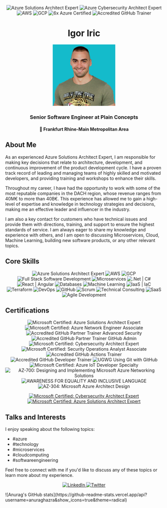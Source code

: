 <!-- Header -->
<p align="center">
  <img src="https://img.shields.io/badge/Azure%20Solutions%20Architect%20Expert-%230078D4.svg?&style=for-the-badge&logo=microsoft-azure&logoColor=white" alt="Azure Solutions Architect Expert">
  <img src="https://img.shields.io/badge/Azure%20Cybersecurity%20Architect%20Expert-%230078D4.svg?&style=for-the-badge&logo=microsoft-azure&logoColor=white" alt="Azure Cybersecurity Architect Expert">
  <img src="https://img.shields.io/badge/AWS-%23232F3E.svg?&style=for-the-badge&logo=amazon-aws&logoColor=white" alt="AWS">
  <img src="https://img.shields.io/badge/GCP-%234285F4.svg?&style=for-the-badge&logo=google-cloud&logoColor=white" alt="GCP">
  <img src="https://img.shields.io/badge/Azure%20Certified-%230078D4.svg?&style=for-the-badge&logo=microsoft-azure&logoColor=white" alt="6x Azure Certified">
  <img src="https://img.shields.io/badge/GitHub%20Trainer-%23181717.svg?&style=for-the-badge&logo=github" alt="Accredited GitHub Trainer">
</p>

<!-- Name and Location -->
<h1 align="center">Igor Iric</h1>
<!-- Profile Picture -->
<p align="center">
  <img src="https://github.com/error505/biographyii/blob/main/1674712595713-plava2.jpg" alt="Your Name" width="200">
</p>
<h3 align="center">Senior Software Engineer at Plain Concepts</h3>
<h4 align="center">📍 Frankfurt Rhine-Main Metropolitan Area</h4>

<!-- About Me -->
## About Me

As an experienced Azure Solutions Architect Expert, I am responsible for making key decisions that relate to architecture, development, and continuous improvement of the product development cycle. I have a proven track record of leading and managing teams of highly skilled and motivated developers, and providing training and workshops to enhance their skills.

Throughout my career, I have had the opportunity to work with some of the most reputable companies in the DACH region, whose revenue ranges from 40M€ to more than 40B€. This experience has allowed me to gain a high-level of expertise and knowledge in technology strategies and decisions, making me an effective leader and influencer in the industry.

I am also a key contact for customers who have technical issues and provide them with directions, training, and support to ensure the highest standards of service. I am always eager to share my knowledge and experience with others, and I am open to discussing Microservices, Cloud, Machine Learning, building new software products, or any other relevant topics.

<!-- Core Skills -->
## Core Skills

<p align="center">
  <img src="https://img.shields.io/badge/Azure%20Solutions%20Architect%20Expert-%230078D4.svg?&style=for-the-badge&logo=microsoft-azure&logoColor=white" alt="Azure Solutions Architect Expert">
  <img src="https://img.shields.io/badge/AWS-%23232F3E.svg?&style=for-the-badge&logo=amazon-aws&logoColor=white" alt="AWS">
  <img src="https://img.shields.io/badge/GCP-%234285F4.svg?&style=for-the-badge&logo=google-cloud&logoColor=white" alt="GCP">
  <img src="https://img.shields.io/badge/Full%20Stack%20Development-%23191919.svg?&style=for-the-badge" alt="Full Stack Software Development">
  <img src="https://img.shields.io/badge/Microservices-%23404D59.svg?&style=for-the-badge" alt="Microservices">
  <img src="https://img.shields.io/badge/.Net%20%7C%20C%23-%23239120.svg?&style=for-the-badge" alt=".Net | C#">
  <img src="https://img.shields.io/badge/React%20%7C%20Angular-%2361DAFB.svg?&style=for-the-badge" alt="React | Angular">
  <img src="https://img.shields.io/badge/Databases-%2300f.svg?&style=for-the-badge" alt="Databases">
  <img src="https://img.shields.io/badge/Machine%20Learning-%23FF6F61.svg?&style=for-the-badge" alt="Machine Learning">
  <img src="https://img.shields.io/badge/IaaS%20%7C%20IaC-%23232F3E.svg?&style=for-the-badge" alt="IaaS | IaC">
  <img src="https://img.shields.io/badge/Terraform-%235835CC.svg?&style=for-the-badge" alt="Terraform">
  <img src="https://img.shields.io/badge/DevOps-%23181717.svg?&style=for-the-badge" alt="DevOps">
  <img src="https://img.shields.io/badge/GitHub-%23181717.svg?&style=for-the-badge&logo=github" alt="GitHub">
  <img src="https://img.shields.io/badge/Scrum-%23181717.svg?&style=for-the-badge" alt="Scrum">
  <img src="https://img.shields.io/badge/Technical%20Consulting-%23007ACC.svg?&style=for-the-badge" alt="Technical Consulting">
  <img src="https://img.shields.io/badge/SaaS-%23007ACC.svg?&style=for-the-badge" alt="SaaS">
  <img src="https://img.shields.io/badge/Agile%20Development-%231C72C7.svg?&style=for-the-badge" alt="Agile Development">
</p>

<!-- Certifications -->
## Certifications

<p align="center">
  <img src="https://img.shields.io/badge/Microsoft%20Certified-%230078D4.svg?&style=for-the-badge&logo=microsoft-azure&logoColor=white" alt="Microsoft Certified: Azure Solutions Architect Expert">
  <img src="https://img.shields.io/badge/Microsoft%20Certified-%230078D4.svg?&style=for-the-badge&logo=microsoft-azure&logoColor=white" alt="Microsoft Certified: Azure Network Engineer Associate">
  <img src="https://img.shields.io/badge/GitHub%20Partner%20Trainer-%23181717.svg?&style=for-the-badge&logo=github" alt="Accredited GitHub Partner Trainer Advanced Security">
  <img src="https://img.shields.io/badge/GitHub%20Partner%20Trainer-%23181717.svg?&style=for-the-badge&logo=github" alt="Accredited GitHub Partner Trainer GitHub Admin">
  <img src="https://img.shields.io/badge/Microsoft%20Certified-%230078D4.svg?&style=for-the-badge&logo=microsoft-azure&logoColor=white" alt="Microsoft Certified: Cybersecurity Architect Expert">
  <img src="https://img.shields.io/badge/Microsoft%20Certified-%230078D4.svg?&style=for-the-badge&logo=microsoft-azure&logoColor=white" alt="Microsoft Certified: Security Operations Analyst Associate">
  <img src="https://img.shields.io/badge/GitHub%20Actions%20Trainer-%23181717.svg?&style=for-the-badge&logo=github" alt="Accredited GitHub Actions Trainer">
  <img src="https://img.shields.io/badge/GitHub%20Developer%20Trainer-%23181717.svg?&style=for-the-badge&logo=github" alt="Accredited GitHub Developer Trainer">
  <img src="https://img.shields.io/badge/UGWG%20Using%20Git%20with%20GitHub-%23181717.svg?&style=for-the-badge&logo=github" alt="UGWG Using Git with GitHub">
  <img src="https://img.shields.io/badge/Microsoft%20Certified-%230078D4.svg?&style=for-the-badge&logo=microsoft-azure&logoColor=white" alt="Microsoft Certified: Azure IoT Developer Specialty">
  <img src="https://img.shields.io/badge/AZ%2D700%3A%20Designing%20and%20Implementing%20Microsoft%20Azure%20Networking%20Solutions-%230078D4.svg?&style=for-the-badge&logo=microsoft-azure&logoColor=white" alt="AZ-700: Designing and Implementing Microsoft Azure Networking Solutions">
  <img src="https://img.shields.io/badge/AWARENESS%20FOR%20EQUALITY%20AND%20INCLUSIVE%20LANGUAGE-%23007ACC.svg?&style=for-the-badge" alt="AWARENESS FOR EQUALITY AND INCLUSIVE LANGUAGE">
  <img src="https://img.shields.io/badge/AZ%2D304%3A%20Microsoft%20Azure%20Architect%20Design-%230078D4.svg?&style=for-the-badge&logo=microsoft-azure&logoColor=white" alt="AZ-304: Microsoft Azure Architect Design">
</p>


<p align="center">
  <a href="https://www.credly.com/badges/70f4339c-6104-4d19-b0cf-40471e7cef1f/public_url" target="_blank">
    <img src="https://images.credly.com/size/340x340/images/0ba22331-acf9-4e8a-8ce3-b4cc3d376040/image.png" alt="Microsoft Certified: Cybersecurity Architect Expert" width="200">
  </a>
  <br>
  <a href="https://www.credly.com/badges/a0e819e8-4687-49d3-901d-48913c0970f8/public_url" target="_blank">
    <img src="https://images.credly.com/size/340x340/images/987adb7e-49be-4e24-b67e-55986bd3fe66/azure-solutions-architect-expert-600x600.png" alt="Microsoft Certified: Azure Solutions Architect Expert" width="200">
  </a>
</p>

<!-- Talks and Interests -->
## Talks and Interests

I enjoy speaking about the following topics:
- #azure
- #technology
- #microservices
- #cloudcomputing
- #softwareengineering

Feel free to connect with me if you'd like to discuss any of these topics or learn more about my experience.

<!-- Social Media Links -->
<p align="center">
  <a href="https://www.linkedin.com/in/yourlinkedinprofile" target="_blank">
    <img src="https://img.shields.io/badge/LinkedIn-Connect-%230072B1.svg?&style=for-the-badge&logo=linkedin" alt="LinkedIn">
  </a>
  <a href="https://twitter.com/yourtwitterprofile" target="_blank">
    <img src="https://img.shields.io/badge/Twitter-Follow-%231DA1F2.svg?&style=for-the-badge&logo=twitter" alt="Twitter">
  </a>
</p>
![Anurag's GitHub stats](https://github-readme-stats.vercel.app/api?username=anuraghazra&show_icons=true&theme=radical)
